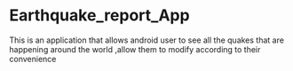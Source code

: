 # Earthquake_report_App
This is an application that allows android user to see all the quakes that are happening around the world ,allow them to modify according to their convenience
